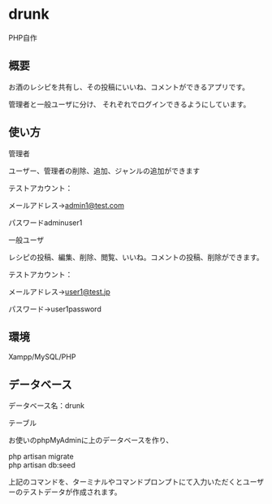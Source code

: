 # drunk
PHP自作

## 概要
お酒のレシピを共有し、その投稿にいいね、コメントができるアプリです。

管理者と一般ユーザに分け、
それぞれでログインできるようにしています。

## 使い方
管理者

ユーザー、管理者の削除、追加、ジャンルの追加ができます

テストアカウント：

メールアドレス→admin1@test.com

パスワードadminuser1

一般ユーザ

レシピの投稿、編集、削除、閲覧、いいね。コメントの投稿、削除ができます。

テストアカウント：

メールアドレス→user1@test.jp

パスワード→user1password

## 環境
Xampp/MySQL/PHP

## データベース

データベース名：drunk 

テーブル

お使いのphpMyAdminに上のデータベースを作り、

php artisan migrate<br>
php artisan db:seed<br>

上記のコマンドを、ターミナルやコマンドプロンプトにて入力いただくとユーザーのテストデータが作成されます。

